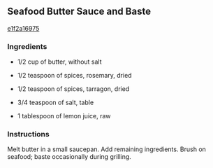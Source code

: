 ## Seafood Butter Sauce and Baste

[e1f2a16975](http://www.foodgeeks.com/recipes/3401)

### Ingredients

 - 1/2 cup of butter, without salt

 - 1/2 teaspoon of spices, rosemary, dried

 - 1/2 teaspoon of spices, tarragon, dried

 - 3/4 teaspoon of salt, table

 - 1 tablespoon of lemon juice, raw

### Instructions

Melt butter in a small saucepan. Add remaining ingredients. Brush on seafood; baste occasionally during grilling.